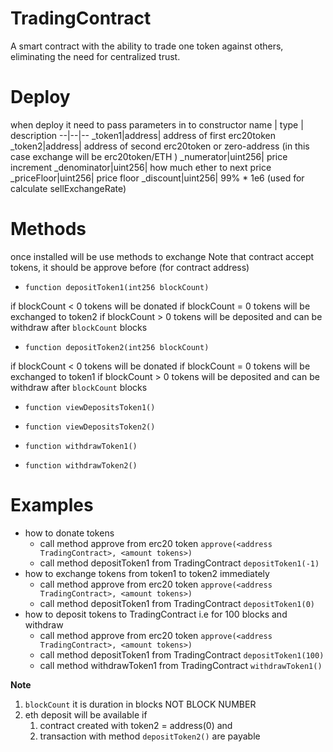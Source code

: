 # TradingContract
A smart contract with the ability to trade one token against others, eliminating the need for centralized trust.
# Deploy
when deploy it need to pass parameters in to constructor
name  | type | description
--|--|--
_token1|address| address of first erc20token
_token2|address| address of second erc20token or zero-address (in this case exchange will be erc20token/ETH )
_numerator|uint256| price increment
_denominator|uint256| how much ether to next price
_priceFloor|uint256| price floor
_discount|uint256|  99% * 1e6 (used for calculate sellExchangeRate)

# Methods
once installed will be use methods to exchange
Note that contract accept tokens, it should be approve before (for contract address)
*     function depositToken1(int256 blockCount)
if blockCount < 0 tokens will be donated
if blockCount = 0 tokens will be exchanged to token2
if blockCount > 0 tokens will be deposited and can be withdraw after `blockCount` blocks
*     function depositToken2(int256 blockCount)
if blockCount < 0 tokens will be donated
if blockCount = 0 tokens will be exchanged to token1
if blockCount > 0 tokens will be deposited and can be withdraw after `blockCount` blocks
*     function viewDepositsToken1()
*     function viewDepositsToken2()
*     function withdrawToken1()
*     function withdrawToken2()
# Examples
* how to donate tokens
    * call method approve from erc20 token
    `approve(<address TradingContract>, <amount tokens>)`
    * call method depositToken1 from TradingContract
    `depositToken1(-1)`
* how to exchange tokens from token1 to token2 immediately
    * call method approve from erc20 token
    `approve(<address TradingContract>, <amount tokens>)`
    * call method depositToken1 from TradingContract
    `depositToken1(0)`
* how to deposit tokens to TradingContract i.e for 100 blocks and withdraw
    * call method approve from erc20 token
    `approve(<address TradingContract>, <amount tokens>)`
    * call method depositToken1 from TradingContract
    `depositToken1(100)`
    * call method withdrawToken1 from TradingContract
    `withdrawToken1()`

**Note**
1. `blockCount` it is duration in blocks NOT BLOCK NUMBER
2. eth deposit will be available if 
    1. contract created with token2 = address(0) and 
    2. transaction with method `depositToken2()` are payable 